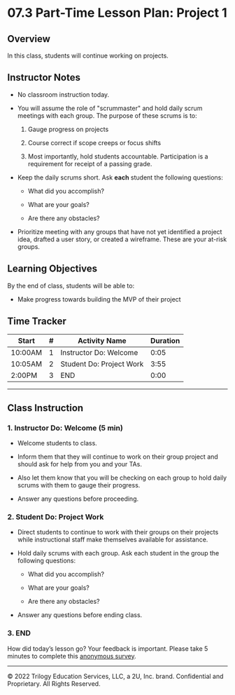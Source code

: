 # 07.3 Part-Time Lesson Plan: Project 1

## Overview

In this class, students will continue working on projects.

## Instructor Notes

* No classroom instruction today.

* You will assume the role of "scrummaster" and hold daily scrum meetings with each group. The purpose of these scrums is to: 

	1. Gauge progress on projects

	2. Course correct if scope creeps or focus shifts

	3. Most importantly, hold students accountable. Participation is a requirement for receipt of a passing grade. 

* Keep the daily scrums short. Ask **each** student the following questions:

	* What did you accomplish? 

	* What are your goals? 

	* Are there any obstacles? 

* Prioritize meeting with any groups that have not yet identified a project idea, drafted a user story, or created a wireframe. These are your at-risk groups.

## Learning Objectives

By the end of class, students will be able to:

* Make progress towards building the MVP of their project

## Time Tracker

| Start   | #   | Activity Name                       | Duration |
|---      |---  |---                                  |---       |
| 10:00AM | 1   | Instructor Do: Welcome              | 0:05     |
| 10:05AM | 2   | Student Do: Project Work            | 3:55     |
| 2:00PM  | 3   | END                                 | 0:00     |

---

## Class Instruction

### 1. Instructor Do: Welcome (5 min)

* Welcome students to class.
 
* Inform them that they will continue to work on their group project and should ask for help from you and your TAs.

* Also let them know that you will be checking on each group to hold daily scrums with them to gauge their progress.

* Answer any questions before proceeding.
  
### 2. Student Do: Project Work 

* Direct students to continue to work with their groups on their projects while instructional staff make themselves available for assistance.

* Hold daily scrums with each group. Ask each student in the group the following questions:

	* What did you accomplish? 

	* What are your goals? 

	* Are there any obstacles? 

* Answer any questions before ending class.

### 3. END

How did today’s lesson go? Your feedback is important. Please take 5 minutes to complete this [anonymous survey](https://forms.gle/RfcVyXiMmZQut6aJ6).

---
© 2022 Trilogy Education Services, LLC, a 2U, Inc. brand. Confidential and Proprietary. All Rights Reserved.
